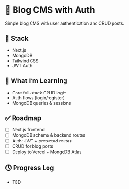 # 📓 Blog CMS with Auth

Simple blog CMS with user authentication and CRUD posts.

## 🧰 Stack
- Next.js
- MongoDB
- Tailwind CSS
- JWT Auth

## 🧠 What I’m Learning
- Core full-stack CRUD logic
- Auth flows (login/register)
- MongoDB queries & sessions

## ✅ Roadmap
- [ ] Next.js frontend
- [ ] MongoDB schema & backend routes
- [ ] Auth: JWT + protected routes
- [ ] CRUD for blog posts
- [ ] Deploy to Vercel + MongoDB Atlas

## 🕓 Progress Log
- TBD
